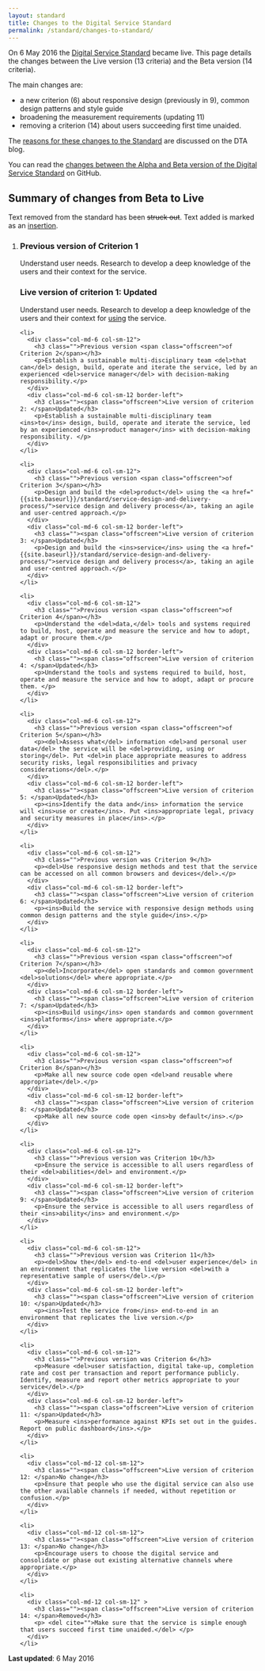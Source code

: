 ```yaml
---
layout: standard
title: Changes to the Digital Service Standard
permalink: /standard/changes-to-standard/
---
```

On 6 May 2016 the [Digital Service Standard](/standard) became live. This page details the changes between the Live version (13 criteria) and the Beta version (14 criteria).

The main changes are:

- a new criterion (6) about responsive design (previously in 9), common design patterns and style guide
- broadening the measurement requirements (updating 11)
- removing a criterion (14) about users succeeding first time unaided.

The [reasons for these changes to the Standard](/blog/standard-goes-live/) are discussed on the DTA blog.

You can read the [changes between the Alpha and Beta version of the Digital Service Standard](https://github.com/AusDTO/Digital-Service-Standard/commit/34baa753039c6a) on GitHub.

## Summary of changes from Beta to Live

Text removed from the standard has been <del>struck out</del>. Text added is marked as an <ins>insertion</ins>.

<div class="dss-criteria-page-list">

  <ol>  
    <li>
      <div class="col-md-6 col-sm-12">
        <h3 class="">Previous version <span class="offscreen">of Criterion 1</span></h3>
        <p>Understand user needs. Research to develop a deep knowledge of the users and their context for the service.</p>
      </div>                
      <div class="col-md-6 col-sm-12 border-left">
        <h3 class=""><span class="offscreen">Live version of criterion 1: </span>Updated</h3>
        <p>Understand user needs. Research to develop a deep knowledge of the users and their context for <ins>using</ins> the service.</p>
      </div>
    </li>
    
    <li>
      <div class="col-md-6 col-sm-12">
        <h3 class="">Previous version <span class="offscreen">of Criterion 2</span></h3>
        <p>Establish a sustainable multi-disciplinary team <del>that can</del> design, build, operate and iterate the service, led by an experienced <del>service manager</del> with decision-making responsibility.</p>
      </div>                
      <div class="col-md-6 col-sm-12 border-left">
        <h3 class=""><span class="offscreen">Live version of criterion 2: </span>Updated</h3>
        <p>Establish a sustainable multi-disciplinary team <ins>to</ins> design, build, operate and iterate the service, led by an experienced <ins>product manager</ins> with decision-making responsibility. </p>
      </div>
    </li>
    
    <li>
      <div class="col-md-6 col-sm-12">
        <h3 class="">Previous version <span class="offscreen">of Criterion 3</span></h3>
        <p>Design and build the <del>product</del> using the <a href="{{site.baseurl}}/standard/service-design-and-delivery-process/">service design and delivery process</a>, taking an agile and user-centred approach.</p>
      </div>                
      <div class="col-md-6 col-sm-12 border-left">
        <h3 class=""><span class="offscreen">Live version of criterion 3: </span>Updated</h3>
        <p>Design and build the <ins>service</ins> using the <a href="{{site.baseurl}}/standard/service-design-and-delivery-process/">service design and delivery process</a>, taking an agile and user-centred approach.</p>
      </div>
    </li>
    
    <li>
      <div class="col-md-6 col-sm-12">
        <h3 class="">Previous version <span class="offscreen">of Criterion 4</span></h3>
        <p>Understand the <del>data,</del> tools and systems required to build, host, operate and measure the service and how to adopt, adapt or procure them.</p>
      </div>                
      <div class="col-md-6 col-sm-12 border-left">
        <h3 class=""><span class="offscreen">Live version of criterion 4: </span>Updated</h3>
        <p>Understand the tools and systems required to build, host, operate and measure the service and how to adopt, adapt or procure them. </p>
      </div>
    </li>
    
    <li>
      <div class="col-md-6 col-sm-12">
        <h3 class="">Previous version <span class="offscreen">of Criterion 5</span></h3>
        <p><del>Assess what</del> information <del>and personal user data</del> the service will be <del>providing, using or storing</del>. Put <del>in place appropriate measures to address security risks, legal responsibilities and privacy considerations</del>.</p>
      </div>                
      <div class="col-md-6 col-sm-12 border-left">
        <h3 class=""><span class="offscreen">Live version of criterion 5: </span>Updated</h3>
        <p><ins>Identify the data and</ins> information the service will <ins>use or create</ins>. Put <ins>appropriate legal, privacy and security measures in place</ins>.</p>
      </div>
    </li>
    
    <li>
      <div class="col-md-6 col-sm-12">
        <h3 class="">Previous version was Criterion 9</h3>
        <p><del>Use responsive design methods and test that the service can be accessed on all common browsers and devices</del>.</p>
      </div>                
      <div class="col-md-6 col-sm-12 border-left">
        <h3 class=""><span class="offscreen">Live version of criterion 6: </span>Updated</h3>
        <p><ins>Build the service with responsive design methods using common design patterns and the style guide</ins>.</p>
      </div>
    </li>
    
    <li>
      <div class="col-md-6 col-sm-12">
        <h3 class="">Previous version <span class="offscreen">of Criterion 7</span></h3>
        <p><del>Incorporate</del> open standards and common government <del>solutions</del> where appropriate.</p>
      </div>                
      <div class="col-md-6 col-sm-12 border-left">
        <h3 class=""><span class="offscreen">Live version of criterion 7: </span>Updated</h3>
        <p><ins>Build using</ins> open standards and common government <ins>platforms</ins> where appropriate.</p>
      </div>
    </li>
    
    <li>
      <div class="col-md-6 col-sm-12">
        <h3 class="">Previous version <span class="offscreen">of Criterion 8</span></h3>
        <p>Make all new source code open <del>and reusable where appropriate</del>.</p>
      </div>                
      <div class="col-md-6 col-sm-12 border-left">
        <h3 class=""><span class="offscreen">Live version of criterion 8: </span>Updated</h3>
        <p>Make all new source code open <ins>by default</ins>.</p>
      </div>
    </li>
    
    <li>
      <div class="col-md-6 col-sm-12">
        <h3 class="">Previous version was Criterion 10</h3>
        <p>Ensure the service is accessible to all users regardless of their <del>abilities</del> and environment.</p>
      </div>                
      <div class="col-md-6 col-sm-12 border-left">
        <h3 class=""><span class="offscreen">Live version of criterion 9: </span>Updated</h3>
        <p>Ensure the service is accessible to all users regardless of their <ins>ability</ins> and environment.</p>
      </div>
    </li>
    
    <li>
      <div class="col-md-6 col-sm-12">
        <h3 class="">Previous version was Criterion 11</h3>
        <p><del>Show the</del> end-to-end <del>user experience</del> in an environment that replicates the live version <del>with a representative sample of users</del>.</p>
      </div>                
      <div class="col-md-6 col-sm-12 border-left">
        <h3 class=""><span class="offscreen">Live version of criterion 10: </span>Updated</h3>
        <p><ins>Test the service from</ins> end-to-end in an environment that replicates the live version.</p>
      </div>
    </li>
    
    <li>
      <div class="col-md-6 col-sm-12">
        <h3 class="">Previous version was Criterion 6</h3>
        <p>Measure <del>user satisfaction, digital take-up, completion rate and cost per transaction and report performance publicly. Identify, measure and report other metrics appropriate to your service</del>.</p>
      </div>                
      <div class="col-md-6 col-sm-12 border-left">
        <h3 class=""><span class="offscreen">Live version of criterion 11: </span>Updated</h3>
        <p>Measure <ins>performance against KPIs set out in the guides. Report on public dashboard</ins>.</p>
      </div>
    </li>
    
    <li>
      <div class="col-md-12 col-sm-12">
        <h3 class=""><span class="offscreen">Live version of criterion 12: </span>No change</h3>
        <p>Ensure that people who use the digital service can also use the other available channels if needed, without repetition or confusion.</p>
      </div>
    </li>
    
    <li>
      <div class="col-md-12 col-sm-12">
        <h3 class=""><span class="offscreen">Live version of criterion 13: </span>No change</h3>
        <p>Encourage users to choose the digital service and consolidate or phase out existing alternative channels where appropriate.</p>
      </div>
    </li>
    
    <li>
      <div class="col-md-12 col-sm-12" >
        <h3 class=""><span class="offscreen">Live version of criterion 14: </span>Removed</h3>
        <p> <del cite="">Make sure that the service is simple enough that users succeed first time unaided.</del> </p>
      </div>
    </li>
  </ol>
</div>

**Last updated**: 6 May 2016

